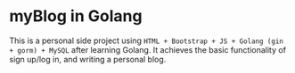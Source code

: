 # myBlog in Golang

This is a personal side project using `HTML + Bootstrap + JS + Golang (gin + gorm) + MySQL` after learning Golang.
It achieves the basic functionality of sign up/log in, and writing a personal blog.
